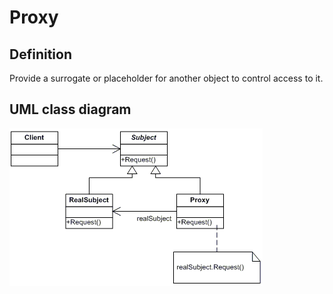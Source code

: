 # Proxy

## Definition
Provide a surrogate or placeholder for another object to control access to it.
<BR>

## UML class diagram
![GitHub Logo](../../../docs/Pictures/DesignPatterns/proxy.gif)
